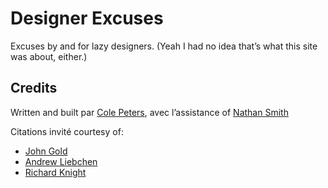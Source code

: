 # Designer Excuses

Excuses by and for lazy designers.
(Yeah I had no idea that’s what this site was about, either.)

## Credits

Written and built par [Cole Peters](http://www.colepeters.com), avec l’assistance of [Nathan Smith](http://github.com/nathansmith)

Citations invité courtesy of:

- <a href="https://github.com/jongold">John Gold</a>
- <a href="https://github.com/andrewliebchen">Andrew Liebchen</a>
- <a href="https://github.com/rjknight123">Richard Knight</a>
